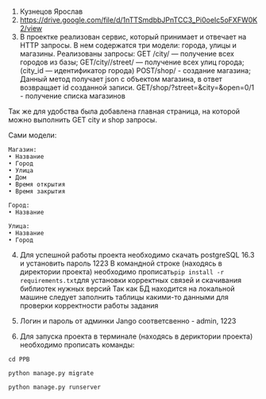 1. Кузнецов Ярослав
2. https://drive.google.com/file/d/1nTTSmdbbJPnTCC3_Pi0oeIc5oFXFW0K2/view
3. В проектке реализован сервис, который принимает и отвечает на HTTP запросы. В нем содержатся три модели: города, улицы и магазины.
Реализованы запросы: 
GET /city/ — получение всех городов из базы;
GET/city//street/ — получение всех улиц города; (city_id — идентификатор города) 
РОЅТ/shop/ - создание магазина; Данный метод получает json с объектом магазина, в ответ возвращает id созданной записи. 
GET/shop/?street=&city=&open=0/1 - получение списка магазинов

Так же для удобства была добавлена главная страница, на которой можно выполнить GET city и shop запросы.

Сами модели: 
```
Магазин: 
• Название 
• Город 
• Улица 
• Дом 
• Время открытия 
• Время закрытия 

Город: 
• Название 

Улица: 
• Название 
• Город 
```

4. Для успешной работы проекта необходимо скачать postgreSQL 16.3 и установить пароль 1223
В командной строке (находясь в директории проекта) необходимо прописать``` pip install -r requirements.txt ```для установки корректных связей и скачивания библиотек нужных версий
Так как БД находится на локальной машине следует заполнить таблицы какими-то данными для проверки корректности работы задания

5. Логин и пароль от админки Jango соответсвенно - admin, 1223

6. Для запуска проекта в терминале (находясь в дериктории проекта) необходимо прописать команды:
```
cd PPB

python manage.py migrate

python manage.py runserver
```
